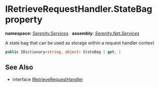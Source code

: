 # IRetrieveRequestHandler.StateBag property
**namespace:** *[Serenity.Services](../../README.md#serenity.services-namespace)*   **assembly**: *[Serenity.Net.Services](../../README.md)*

A state bag that can be used as storage within a request handler context

```csharp
public IDictionary<string, object> StateBag { get; }
```

## See Also

* interface [IRetrieveRequestHandler](../IRetrieveRequestHandler.md)